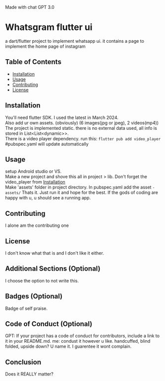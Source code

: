 Made with chat GPT 3.0

# Whatsgram flutter ui

a dart/flutter project to implement whatsapp ui. it contains a page to implement the home page of instagram

## Table of Contents

- [Installation](#installation)
- [Usage](#usage)
- [Contributing](#contributing)
- [License](#license)

## Installation

You'll need flutter SDK. I used the latest in March 2024.  
Also add ur own assets. (obviously) (6 images(jpg or jpeg), 2 videos(mp4))  
The project is implemented static. there is no external data used, all info is stored in List<List\<dynamic>>.  
There is a video player dependency. run this:
  ```flutter pub add video_player```
  #pubspec.yaml will update automatically


## Usage

setup Android studio or VS.  
Make a new project and shove this all in project > lib.  Don't forget the video_player from [Installation](#installation)  
Make 'assets' folder in project directory.  In pubspec.yaml add the asset 
  ```- assets/```
Thats it. Just run it and hope for the best. If the gods of coding are happy with u, u should see a running app.


## Contributing

I alone am the contributing one

## License

I don't know what that is and I don't like it either.

## Additional Sections (Optional)

I choose the option to not write this.

## Badges (Optional)

Badge of self praise.

## Code of Conduct (Optional)

GPT: If your project has a code of conduct for contributors, include a link to it in your README.md.  me: condust it however u like. handcuffed, blind folded, upside down? U name it. I guarentee it wont complain.

## Conclusion

Does it REALLY matter?
